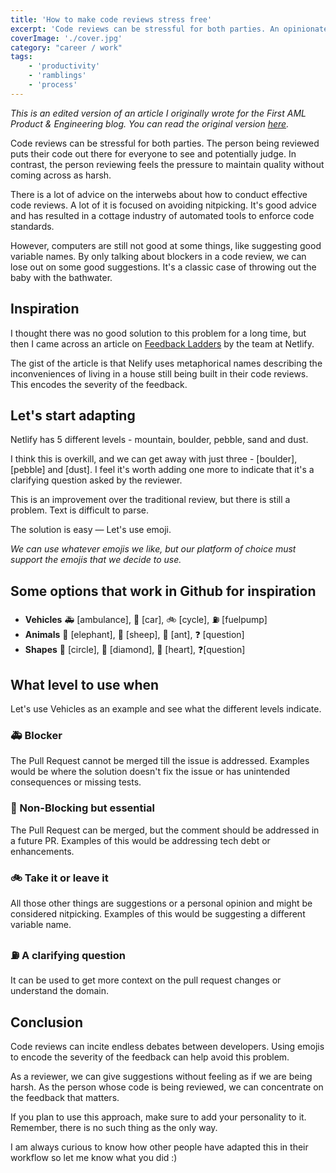 ```yaml
---
title: 'How to make code reviews stress free'
excerpt: 'Code reviews can be stressful for both parties. An opinionated adaption of the Feedback Ladders from Netlify to make reviews code stress free'
coverImage: './cover.jpg'
category: "career / work"
tags:
    - 'productivity'
    - 'ramblings'
    - 'process'
---
```


_This is an edited version of an article I originally wrote for the First AML Product & Engineering blog. You can read the original version [here](https://firstaml.dev/blog/how-we-made-our-code-re-views-stress-free)._

Code reviews can be stressful for both parties. The person being reviewed puts their code out there for everyone to see and potentially judge. In contrast, the person reviewing feels the pressure to maintain quality without coming across as harsh.

There is a lot of advice on the interwebs about how to conduct effective code reviews. A lot of it is focused on avoiding nitpicking. It's good advice and has resulted in a cottage industry of automated tools to enforce code standards.

However, computers are still not good at some things, like suggesting good variable names. By only talking about blockers in a code review, we can lose out on some good suggestions. It's a classic case of throwing out the baby with the bathwater.

## Inspiration

I thought there was no good solution to this problem for a long time, but then I came across an article on [Feedback Ladders](https://www.netlify.com/blog/2020/03/05/feedback-ladders-how-we-encode-code-reviews-at-netlify/) by the team at Netlify.

The gist of the article is that Nelify uses metaphorical names describing the inconveniences of living in a house still being built in their code reviews. This encodes the severity of the feedback.

## Let's start adapting

Netlify has 5 different levels - mountain, boulder, pebble, sand and dust.

I think this is overkill, and we can get away with just three - [boulder], [pebble] and [dust]. I feel it's worth adding one more to indicate that it's a clarifying question asked by the reviewer.

This is an improvement over the traditional review, but there is still a problem. Text is difficult to parse.

The solution is easy — Let's use emoji.

_We can use whatever emojis we like, but our platform of choice must support the emojis that we decide to use._

## Some options that work in Github for inspiration

-   **Vehicles** 🚑 [ambulance], 🚗 [car], 🚲 [cycle], ⛽ [fuelpump]
-   **Animals** 🐘 [elephant], 🐑 [sheep], 🐜 [ant], ❓ [question]
-   **Shapes** 🔴 [circle], 🔶 [diamond], 💚 [heart], ❓[question]

## What level to use when

Let's use Vehicles as an example and see what the different levels indicate.

### 🚑 Blocker

The Pull Request cannot be merged till the issue is addressed. Examples would be where the solution doesn't fix the issue or has unintended consequences or missing tests.

### 🚗 Non-Blocking but essential

The Pull Request can be merged, but the comment should be addressed in a future PR. Examples of this would be addressing tech debt or enhancements.

### 🚲 Take it or leave it

All those other things are suggestions or a personal opinion and might be considered nitpicking. Examples of this would be suggesting a different variable name.

### ⛽ A clarifying question

It can be used to get more context on the pull request changes or understand the domain.

## Conclusion

Code reviews can incite endless debates between developers. Using emojis to encode the severity of the feedback can help avoid this problem.

As a reviewer, we can give suggestions without feeling as if we are being harsh. As the person whose code is being reviewed, we can concentrate on the feedback that matters.

If you plan to use this approach, make sure to add your personality to it. Remember, there is no such thing as the only way.

I am always curious to know how other people have adapted this in their workflow so let me know what you did :)
